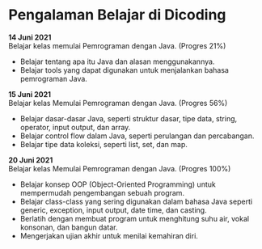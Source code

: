 # Pengalaman Belajar di Dicoding

**14 Juni 2021**<br>
Belajar kelas memulai Pemrograman dengan Java. (Progres 21%)
* Belajar tentang apa itu Java dan alasan menggunakannya.
* Belajar tools yang dapat digunakan untuk menjalankan bahasa pemrograman Java.

**15 Juni 2021**<br>
Belajar kelas Memulai Pemrograman dengan Java. (Progres 56%)
* Belajar dasar-dasar Java, seperti struktur dasar, tipe data, string, operator, input output, dan array.
* Belajar control flow dalam Java, seperti perulangan dan percabangan.
* Belajar tipe data koleksi, seperti list, set, dan map.

**20 Juni 2021**<br>
Belajar kelas Memulai Pemrograman dengan Java. (Progres 100%)
* Belajar konsep OOP (Object-Oriented Programming) untuk mempermudah pengembangan sebuah program.
* Belajar class-class yang sering digunakan dalam bahasa Java seperti generic, exception, input output, date time, dan casting.
* Berlatih dengan membuat program untuk menghitung suhu air, vokal konsonan, dan bangun datar.
* Mengerjakan ujian akhir untuk menilai kemahiran diri.
